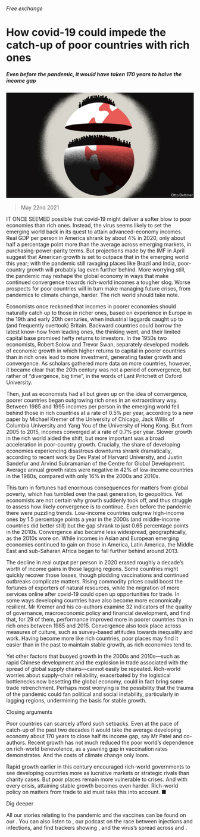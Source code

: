###### Free exchange

# How covid-19 could impede the catch-up of poor countries with rich ones 

##### Even before the pandemic, it would have taken 170 years to halve the income gap 

![image](images/20210522_FND000_0.jpg) 

> May 22nd 2021 

IT ONCE SEEMED possible that covid-19 might deliver a softer blow to poor economies than rich ones. Instead, the virus seems likely to set the emerging world back in its quest to attain advanced-economy incomes. Real GDP per person in America shrank by about 4% in 2020, only about half a percentage point more than the average across emerging markets, in purchasing-power-parity terms. But projections made by the IMF in April suggest that American growth is set to outpace that in the emerging world this year; with the pandemic still ravaging places like Brazil and India, poor-country growth will probably lag even further behind. More worrying still, the pandemic may reshape the global economy in ways that make continued convergence towards rich-world incomes a tougher slog. Worse prospects for poor countries will in turn make managing future crises, from pandemics to climate change, harder. The rich world should take note.

Economists once reckoned that incomes in poorer economies should naturally catch up to those in richer ones, based on experience in Europe in the 19th and early 20th centuries, when industrial laggards caught up to (and frequently overtook) Britain. Backward countries could borrow the latest know-how from leading ones, the thinking went, and their limited capital base promised hefty returns to investors. In the 1950s two economists, Robert Solow and Trevor Swan, separately developed models of economic growth in which higher returns to capital in poorer countries than in rich ones lead to more investment, generating faster growth and convergence. As scholars gathered more data on more countries, however, it became clear that the 20th century was not a period of convergence, but rather of “divergence, big time”, in the words of Lant Pritchett of Oxford University.


Then, just as economists had all but given up on the idea of convergence, poorer countries began outgrowing rich ones in an extraordinary way. Between 1985 and 1995 incomes per person in the emerging world fell behind those in rich countries at a rate of 0.5% per year, according to a new paper by Michael Kremer of the University of Chicago, Jack Willis of Columbia University and Yang You of the University of Hong Kong. But from 2005 to 2015, incomes converged at a rate of 0.7% per year. Slower growth in the rich world aided the shift, but more important was a broad acceleration in poor-country growth. Crucially, the share of developing economies experiencing disastrous downturns shrank dramatically, according to recent work by Dev Patel of Harvard University, and Justin Sandefur and Arvind Subramanian of the Centre for Global Development. Average annual growth rates were negative in 42% of low-income countries in the 1980s, compared with only 16% in the 2000s and 2010s.

This turn in fortunes had enormous consequences for matters from global poverty, which has tumbled over the past generation, to geopolitics. Yet economists are not certain why growth suddenly took off, and thus struggle to assess how likely convergence is to continue. Even before the pandemic there were puzzling trends. Low-income countries outgrew high-income ones by 1.5 percentage points a year in the 2000s (and middle-income countries did better still) but the gap shrank to just 0.65 percentage points in the 2010s. Convergence also became less widespread, geographically, as the 2010s wore on. While incomes in Asian and European emerging economies continued to gain on those in America, Latin America, the Middle East and sub-Saharan Africa began to fall further behind around 2013.

The decline in real output per person in 2020 erased roughly a decade’s worth of income gains in those lagging regions. Some countries might quickly recover those losses, though plodding vaccinations and continued outbreaks complicate matters. Rising commodity prices could boost the fortunes of exporters of natural resources, while the migration of more services online after covid-19 could open up opportunities for trade. In some ways developing countries have also become more economically resilient. Mr Kremer and his co-authors examine 32 indicators of the quality of governance, macroeconomic policy and financial development, and find that, for 29 of them, performance improved more in poorer countries than in rich ones between 1985 and 2015. Convergence also took place across measures of culture, such as survey-based attitudes towards inequality and work. Having become more like rich countries, poor places may find it easier than in the past to maintain stable growth, as rich economies tend to.

Yet other factors that buoyed growth in the 2000s and 2010s—such as rapid Chinese development and the explosion in trade associated with the spread of global supply chains—cannot easily be repeated. Rich-world worries about supply-chain reliability, exacerbated by the logistical bottlenecks now besetting the global economy, could in fact bring some trade retrenchment. Perhaps most worrying is the possibility that the trauma of the pandemic could fan political and social instability, particularly in lagging regions, undermining the basis for stable growth.

Closing arguments

Poor countries can scarcely afford such setbacks. Even at the pace of catch-up of the past two decades it would take the average developing economy about 170 years to close half its income gap, say Mr Patel and co-authors. Recent growth has not much reduced the poor world’s dependence on rich-world benevolence, as a yawning gap in vaccination rates demonstrates. And the costs of climate change only loom.

Rapid growth earlier in this century encouraged rich-world governments to see developing countries more as lucrative markets or strategic rivals than charity cases. But poor places remain more vulnerable to crises. And with every crisis, attaining stable growth becomes even harder. Rich-world policy on matters from trade to aid must take this into account. ■

Dig deeper

All our stories relating to the pandemic and the vaccines can be found on our . You can also listen to , our podcast on the race between injections and infections, and find trackers showing ,  and the virus’s spread across  and .

